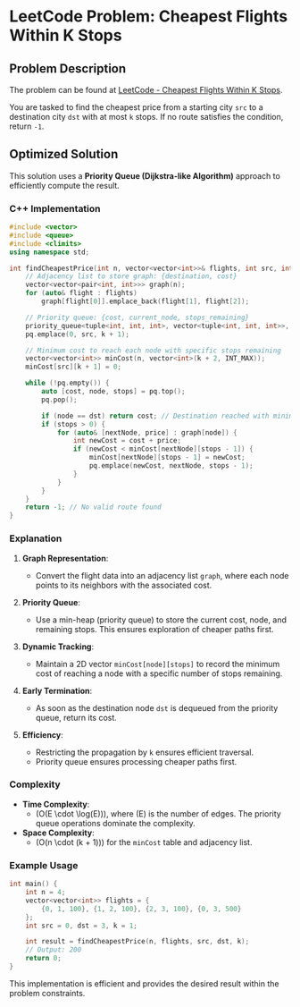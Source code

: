 
# LeetCode Problem: Cheapest Flights Within K Stops

## Problem Description
The problem can be found at [LeetCode - Cheapest Flights Within K Stops](https://leetcode.com/problems/cheapest-flights-within-k-stops/).

You are tasked to find the cheapest price from a starting city `src` to a destination city `dst` with at most `k` stops. If no route satisfies the condition, return `-1`.

## Optimized Solution

This solution uses a **Priority Queue (Dijkstra-like Algorithm)** approach to efficiently compute the result.

### C++ Implementation
```cpp
#include <vector>
#include <queue>
#include <climits>
using namespace std;

int findCheapestPrice(int n, vector<vector<int>>& flights, int src, int dst, int k) {
    // Adjacency list to store graph: {destination, cost}
    vector<vector<pair<int, int>>> graph(n);
    for (auto& flight : flights)
        graph[flight[0]].emplace_back(flight[1], flight[2]);

    // Priority queue: {cost, current_node, stops_remaining}
    priority_queue<tuple<int, int, int>, vector<tuple<int, int, int>>, greater<>> pq;
    pq.emplace(0, src, k + 1);

    // Minimum cost to reach each node with specific stops remaining
    vector<vector<int>> minCost(n, vector<int>(k + 2, INT_MAX));
    minCost[src][k + 1] = 0;

    while (!pq.empty()) {
        auto [cost, node, stops] = pq.top();
        pq.pop();

        if (node == dst) return cost; // Destination reached with minimum cost
        if (stops > 0) {
            for (auto& [nextNode, price] : graph[node]) {
                int newCost = cost + price;
                if (newCost < minCost[nextNode][stops - 1]) {
                    minCost[nextNode][stops - 1] = newCost;
                    pq.emplace(newCost, nextNode, stops - 1);
                }
            }
        }
    }
    return -1; // No valid route found
}
```

### Explanation
1. **Graph Representation**:
   - Convert the flight data into an adjacency list `graph`, where each node points to its neighbors with the associated cost.

2. **Priority Queue**:
   - Use a min-heap (priority queue) to store the current cost, node, and remaining stops. This ensures exploration of cheaper paths first.

3. **Dynamic Tracking**:
   - Maintain a 2D vector `minCost[node][stops]` to record the minimum cost of reaching a node with a specific number of stops remaining.

4. **Early Termination**:
   - As soon as the destination node `dst` is dequeued from the priority queue, return its cost.

5. **Efficiency**:
   - Restricting the propagation by `k` ensures efficient traversal.
   - Priority queue ensures processing cheaper paths first.

### Complexity
- **Time Complexity**: 
  - \(O(E \cdot \log(E))\), where \(E\) is the number of edges. The priority queue operations dominate the complexity.
- **Space Complexity**: 
  - \(O(n \cdot (k + 1))\) for the `minCost` table and adjacency list.

### Example Usage
```cpp
int main() {
    int n = 4;
    vector<vector<int>> flights = {
        {0, 1, 100}, {1, 2, 100}, {2, 3, 100}, {0, 3, 500}
    };
    int src = 0, dst = 3, k = 1;

    int result = findCheapestPrice(n, flights, src, dst, k);
    // Output: 200
    return 0;
}
```

This implementation is efficient and provides the desired result within the problem constraints.
